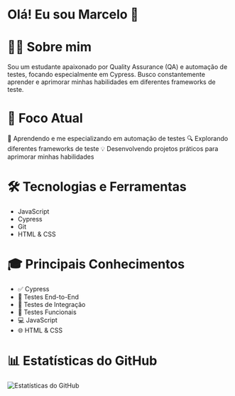 # Olá! Eu sou Marcelo 👋

# 👨‍💻 Sobre mim

Sou um estudante apaixonado por Quality Assurance (QA) e automação de testes, focando especialmente em Cypress. Busco constantemente aprender e aprimorar minhas habilidades em diferentes frameworks de teste.

# 🎯 Foco Atual

🌱 Aprendendo e me especializando em automação de testes
🔍 Explorando diferentes frameworks de teste
💡 Desenvolvendo projetos práticos para aprimorar minhas habilidades

# 🛠️ Tecnologias e Ferramentas

* JavaScript
* Cypress
* Git
* HTML & CSS

# 🎓 Principais Conhecimentos

* ✅ Cypress
* 🔄 Testes End-to-End
* 📝 Testes de Integração
* 🎯 Testes Funcionais
* 💻 JavaScript
* 🌐 HTML & CSS

# 📊 Estatísticas do GitHub
![Estatísticas do GitHub](https://github-readme-stats.vercel.app/api?username=SEU-USERNAME&show_icons=true&theme=radical)

